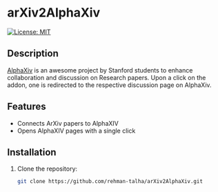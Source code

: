# arXiv2AlphaXiv

[![License: MIT](https://img.shields.io/badge/License-MIT-yellow.svg)](https://opensource.org/licenses/MIT)

## Description

[AlphaXiv](https://alphaxiv.org/) is an awesome project by Stanford students to enhance collaboration and discussion on Research papers. Upon a click on the addon, one is redirected to the respective discussion page on AlphaXiv.

## Features

- Connects ArXiv papers to AlphaXIV
- Opens AlphaXIV pages with a single click

## Installation

1. Clone the repository:

   ```bash
   git clone https://github.com/rehman-talha/arXiv2AlphaXiv.git

